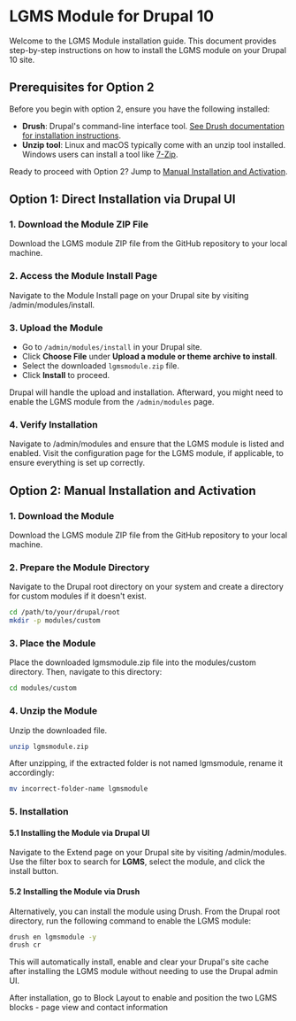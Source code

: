 # LGMS Module for Drupal 10

Welcome to the LGMS Module installation guide. This document provides step-by-step instructions on how to install the LGMS module on your Drupal 10 site.

## Prerequisites for Option 2

Before you begin with option 2, ensure you have the following installed:
- **Drush**: Drupal's command-line interface tool. [See Drush documentation for installation instructions](https://www.drush.org/).
- **Unzip tool**: Linux and macOS typically come with an unzip tool installed. Windows users can install a tool like [7-Zip](https://www.7-zip.org/download.html).

Ready to proceed with Option 2? Jump to [Manual Installation and Activation](#option-2-manual-installation-and-activation).


## Option 1: Direct Installation via Drupal UI

### 1. Download the Module ZIP File
Download the LGMS module ZIP file from the GitHub repository to your local machine.

### 2. Access the Module Install Page
Navigate to the Module Install page on your Drupal site by visiting /admin/modules/install.

### 3. Upload the Module
- Go to `/admin/modules/install` in your Drupal site.
- Click **Choose File** under **Upload a module or theme archive to install**.
- Select the downloaded `lgmsmodule.zip` file.
- Click **Install** to proceed.

Drupal will handle the upload and installation. Afterward, you might need to enable the LGMS module from the `/admin/modules` page.

### 4. Verify Installation

Navigate to /admin/modules and ensure that the LGMS module is listed and enabled.
Visit the configuration page for the LGMS module, if applicable, to ensure everything is set up correctly.

## Option 2: Manual Installation and Activation

### 1. Download the Module

Download the LGMS module ZIP file from the GitHub repository to your local machine.

### 2. Prepare the Module Directory

Navigate to the Drupal root directory on your system and create a directory for custom modules if it doesn't exist.

```bash
cd /path/to/your/drupal/root
mkdir -p modules/custom
```

### 3. Place the Module

Place the downloaded lgmsmodule.zip file into the modules/custom directory. Then, navigate to this directory:

```bash
cd modules/custom
```

### 4. Unzip the Module

Unzip the downloaded file.

```bash
unzip lgmsmodule.zip
```

After unzipping, if the extracted folder is not named lgmsmodule, rename it accordingly:

```bash
mv incorrect-folder-name lgmsmodule
```

### 5. Installation

#### 5.1 Installing the Module via Drupal UI

Navigate to the Extend page on your Drupal site by visiting /admin/modules. Use the filter box to search for **LGMS**, select the module, and click the install button.

#### 5.2 Installing the Module via Drush

Alternatively, you can install the module using Drush. From the Drupal root directory, run the following command to enable the LGMS module:

```bash
drush en lgmsmodule -y
drush cr
```

This will automatically install, enable and clear your Drupal's site cache after installing the LGMS module without needing to use the Drupal admin UI.

After installation, go to Block Layout to enable and position the two LGMS blocks - page view and contact information
